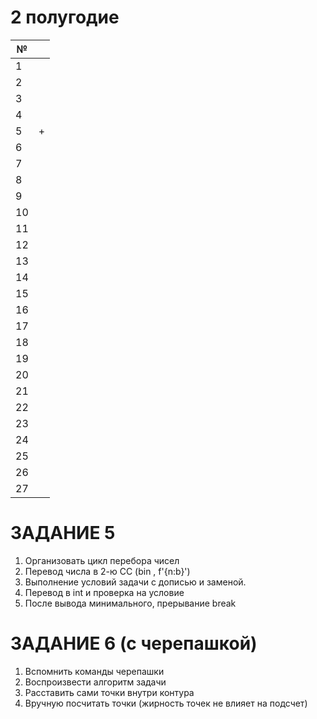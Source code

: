 # 2 полугодие
| № |  |
| ------ | ------ |
| 1 |  |
| 2 |  |
| 3 |  |
| 4 |  |
| 5 | + |
| 6 |  |
| 7 |  |
| 8 |  |
| 9 |  |
| 10 |  |
| 11 |  |
| 12 |  |
| 13 |  |
| 14 |  |
| 15 |  |
| 16 |  |
| 17 |  |
| 18 |  |
| 19 |  |
| 20 |  |
| 21 |  |
| 22 |  |
| 23 |  |
| 24 |  |
| 25 |  |
| 26 |  |
| 27 |  |


# ЗАДАНИЕ 5
  1. Организовать цикл перебора чисел
  2. Перевод числа в 2-ю СС (bin , f'{n:b}')
  3. Выполнение условий задачи с дописью и заменой.
  4. Перевод в int и проверка на условие
  5. После вывода минимального, прерывание break
  
# ЗАДАНИЕ 6 (с черепашкой)
  1. Вспомнить команды черепашки
  2. Воспроизвести алгоритм задачи
  3. Расставить сами точки внутри контура
  4. Вручную посчитать точки
  (жирность точек не влияет на подсчет)


